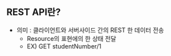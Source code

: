 ## REST API란? 
* 의미 : 클라이언트와 서버사이드 간의 REST 한 데이터 전송 
  * Resource의 표현에의 한 상태 전달 
  * EX) GET studentNumber/1
 
 


